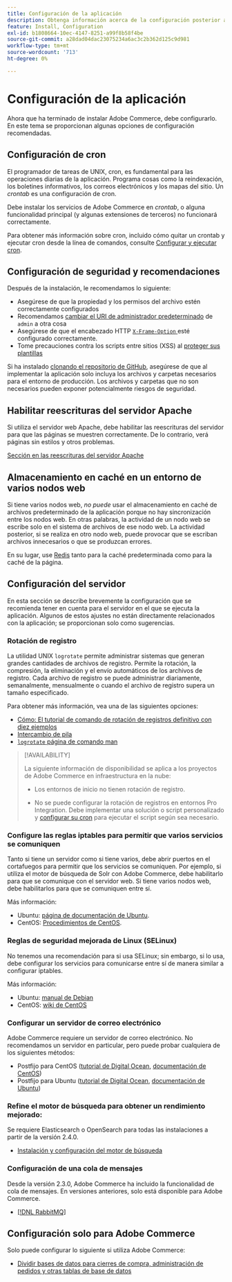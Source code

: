 ```yaml
---
title: Configuración de la aplicación
description: Obtenga información acerca de la configuración posterior a la instalación necesaria para las implementaciones locales de Adobe Commerce.
feature: Install, Configuration
exl-id: b1808664-10ec-4147-8251-a99f8b58f4be
source-git-commit: a28dad04dac23075234a6ac3c2b362d125c9d981
workflow-type: tm+mt
source-wordcount: '713'
ht-degree: 0%

---
```


# Configuración de la aplicación

Ahora que ha terminado de instalar Adobe Commerce, debe configurarlo. En este tema se proporcionan algunas opciones de configuración recomendadas.

## Configuración de cron

El programador de tareas de UNIX, cron, es fundamental para las operaciones diarias de la aplicación. Programa cosas como la reindexación, los boletines informativos, los correos electrónicos y los mapas del sitio. Un *crontab* es una configuración de cron.

Debe instalar los servicios de Adobe Commerce en *crontab*, o alguna funcionalidad principal (y algunas extensiones de terceros) no funcionará correctamente.

Para obtener más información sobre cron, incluido cómo quitar un crontab y ejecutar cron desde la línea de comandos, consulte [Configurar y ejecutar cron](../../configuration/cli/configure-cron-jobs.md).

## Configuración de seguridad y recomendaciones

Después de la instalación, le recomendamos lo siguiente:

* Asegúrese de que la propiedad y los permisos del archivo estén correctamente configurados
* Recomendamos [cambiar el URI de administrador predeterminado](../tutorials/admin-uri.md) de `admin` a otra cosa
* Asegúrese de que el encabezado HTTP [`X-Frame-Option` ](../../configuration/security/xframe-options.md) esté configurado correctamente.
* Tome precauciones contra los scripts entre sitios (XSS) al [proteger sus plantillas](https://developer.adobe.com/commerce/php/development/security/cross-site-scripting/)

Si ha instalado [clonando el repositorio de GitHub](https://developer.adobe.com/commerce/contributor/guides/install/clone-repository/), asegúrese de que al implementar la aplicación solo incluya los archivos y carpetas necesarios para el entorno de producción. Los archivos y carpetas que no son necesarios pueden exponer potencialmente riesgos de seguridad.

## Habilitar reescrituras del servidor Apache

Si utiliza el servidor web Apache, debe habilitar las reescrituras del servidor para que las páginas se muestren correctamente. De lo contrario, verá páginas sin estilos y otros problemas.

[Sección en las reescrituras del servidor Apache](../prerequisites/web-server/apache.md#apache-rewrites-and-htaccess)

## Almacenamiento en caché en un entorno de varios nodos web

Si tiene varios nodos web, *no puede* usar el almacenamiento en caché de archivos predeterminado de la aplicación porque no hay sincronización entre los nodos web. En otras palabras, la actividad de un nodo web se escribe solo en el sistema de archivos de ese nodo web. La actividad posterior, si se realiza en otro nodo web, puede provocar que se escriban archivos innecesarios o que se produzcan errores.

En su lugar, use [Redis](../../configuration/cache/config-redis.md) tanto para la caché predeterminada como para la caché de la página.

## Configuración del servidor

En esta sección se describe brevemente la configuración que se recomienda tener en cuenta para el servidor en el que se ejecuta la aplicación. Algunos de estos ajustes no están directamente relacionados con la aplicación; se proporcionan solo como sugerencias.

### Rotación de registro

La utilidad UNIX `logrotate` permite administrar sistemas que generan grandes cantidades de archivos de registro. Permite la rotación, la compresión, la eliminación y el envío automáticos de los archivos de registro. Cada archivo de registro se puede administrar diariamente, semanalmente, mensualmente o cuando el archivo de registro supera un tamaño especificado.

Para obtener más información, vea una de las siguientes opciones:

* [Cómo: El tutorial de comando de rotación de registros definitivo con diez ejemplos](https://www.thegeekstuff.com/2010/07/logrotate-examples)
* [Intercambio de pila](https://unix.stackexchange.com/questions/85662/how-to-properly-automatically-manually-rotate-log-files-for-production-rails-app)
* [`logrotate` página de comando man](https://linuxconfig.org/logrotate-8-manual-page)

>[!AVAILABILITY]
>
>La siguiente información de disponibilidad se aplica a los proyectos de Adobe Commerce en infraestructura en la nube:
>
>* Los entornos de inicio no tienen rotación de registro.
>
>* No se puede configurar la rotación de registros en entornos Pro Integration. Debe implementar una solución o script personalizado y [configurar su cron](https://experienceleague.adobe.com/es/docs/commerce-on-cloud/user-guide/configure/app/properties/crons-property) para ejecutar el script según sea necesario.

### Configure las reglas iptables para permitir que varios servicios se comuniquen

Tanto si tiene un servidor como si tiene varios, debe abrir puertos en el cortafuegos para permitir que los servicios se comuniquen. Por ejemplo, si utiliza el motor de búsqueda de Solr con Adobe Commerce, debe habilitarlo para que se comunique con el servidor web. Si tiene varios nodos web, debe habilitarlos para que se comuniquen entre sí.

Más información:

* Ubuntu: [página de documentación de Ubuntu](https://help.ubuntu.com/community/IptablesHowTo).
* CentOS: [Procedimientos de CentOS](https://wiki.centos.org/HowTos%282f%29Network%282f%29IPTables.html).

### Reglas de seguridad mejorada de Linux (SELinux)

No tenemos una recomendación para si usa SELinux; sin embargo, si lo usa, debe configurar los servicios para comunicarse entre sí de manera similar a configurar iptables.

Más información:

* Ubuntu: [manual de Debian](https://debian-handbook.info/browse/stable/sect.selinux.html)
* CentOS: [wiki de CentOS](https://wiki.centos.org/HowTos/SELinux)

### Configurar un servidor de correo electrónico

Adobe Commerce requiere un servidor de correo electrónico. No recomendamos un servidor en particular, pero puede probar cualquiera de los siguientes métodos:

* Postfijo para CentOS ([tutorial de Digital Ocean](https://www.digitalocean.com/community/tutorials/how-to-install-postfix-on-centos-6), [documentación de CentOS](https://www.centos.org))
* Postfijo para Ubuntu ([tutorial de Digital Ocean](https://www.digitalocean.com/community/tutorials/how-to-install-and-setup-postfix-on-ubuntu-14-04), [documentación de Ubuntu](https://help.ubuntu.com/community/MailServer))

### Refine el motor de búsqueda para obtener un rendimiento mejorado:

Se requiere Elasticsearch o OpenSearch para todas las instalaciones a partir de la versión 2.4.0.

* [Instalación y configuración del motor de búsqueda](../../configuration/search/overview-search.md)

### Configuración de una cola de mensajes

Desde la versión 2.3.0, Adobe Commerce ha incluido la funcionalidad de cola de mensajes. En versiones anteriores, solo está disponible para Adobe Commerce.

* [[!DNL RabbitMQ]](../../configuration/queues/message-queue-framework.md)

## Configuración solo para Adobe Commerce

Solo puede configurar lo siguiente si utiliza Adobe Commerce:

* [Dividir bases de datos para cierres de compra, administración de pedidos y otras tablas de base de datos](../../configuration/storage/multi-master.md)
